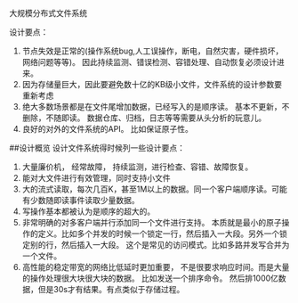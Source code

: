 大规模分布式文件系统

设计要点：
1. 节点失效是正常的(操作系统bug,人工误操作，断电，自然灾害，硬件损坏，网络问题等等)。
    因此持续监测、错误检测、容错处理、自动恢复必须设计进来。
2. 因为存储量巨大，因此要避免数十亿的KB级小文件，文件系统的设计参数要重新考虑
3. 绝大多数场景都是在文件尾增加数据，已经写入的是顺序读。  基本不更新，不删除，不随即读。
        数据仓库、归档，日志等等需要从头分析的玩意儿。
4. 良好的对外的文件系统的API。
       比如保证原子性。

##设计概览
设计文件系统得时候列一些设计要点：
1. 大量廉价机， 经常故障， 持续监测，进行检查、容错、故障恢复。
2. 能对大文件进行有效管理，同时支持小文件
3. 大的流式读取，每次几百K，甚至1M以上的数据。同一个客户端顺序读。可能有少数随即读事件读取少量数据。
4. 写操作基本都被认为是顺序的超大的。
5. 非常明确的对多客户端并行添加同一个文件进行支持。  本质就是最小的原子操作的定义。比如多个并发的时候一个锁定一行，然后插入一大段。另外一个锁定别的行，然后插入一大段。  这个是常见的访问模式。比如多路并发写合并为一个文件。
6. 高性能的稳定带宽的网络比低延时更加重要， 不是很要求响应时间。而是大量的操作处理很大块很大块的数据。 比如发送一个排序命令。 然后排1000亿数据，但是30s才有结果。有点类似于存储过程。



